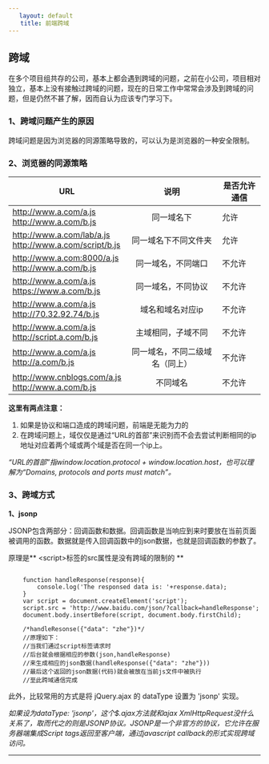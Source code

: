 ```yaml
---
   layout: default
　　title: 前端跨域
---
```

## 跨域

在多个项目组共存的公司，基本上都会遇到跨域的问题，之前在小公司，项目相对独立，基本上没有接触过跨域的问题，现在的日常工作中常常会涉及到跨域的问题，但是仍然不甚了解，因而自认为应该专门学习下。

### 1、跨域问题产生的原因
跨域问题是因为浏览器的同源策略导致的，可以认为是浏览器的一种安全限制。

### 2、浏览器的同源策略

| URL           | 说明           | 是否允许通信  |
| ------------- |:-------------:| -----|
| http://www.a.com/a.js<br/>http://www.a.com/b.js | 同一域名下 | 允许 |
| http://www.a.com/lab/a.js<br/>http://www.a.com/script/b.js | 同一域名下不同文件夹 | 允许 |
| http://www.a.com:8000/a.js<br/>http://www.a.com/b.js | 同一域名，不同端口 | 不允许 |
| http://www.a.com/a.js<br/>https://www.a.com/b.js  |  同一域名，不同协议 | 不允许 |
| http://www.a.com/a.js<br/>http://70.32.92.74/b.js | 域名和域名对应ip | 不允许 |
| http://www.a.com/a.js<br/>http://script.a.com/b.js | 主域相同，子域不同 | 不允许 |
| http://www.a.com/a.js<br/>http://a.com/b.js | 同一域名，不同二级域名（同上）| 不允许 |
| http://www.cnblogs.com/a.js<br/>http://www.a.com/b.js | 不同域名 | 不允许 |

**这里有两点注意：**

1. 如果是协议和端口造成的跨域问题，前端是无能为力的
2. 在跨域问题上，域仅仅是通过“URL的首部”来识别而不会去尝试判断相同的ip地址对应着两个域或两个域是否在同一个ip上。

*“URL的首部”指window.location.protocol + window.location.host，也可以理解为“Domains, protocols and ports must match”。*

### 3、跨域方式

**1、jsonp**

JSONP包含两部分：回调函数和数据。回调函数是当响应到来时要放在当前页面被调用的函数。数据就是传入回调函数中的json数据，也就是回调函数的参数了。

原理是** \<script>标签的src属性是没有跨域的限制的 **

<pre><code class="JavaScript">
    function handleResponse(response){
        console.log('The responsed data is: '+response.data);
    }
    var script = document.createElement('script');
    script.src = 'http://www.baidu.com/json/?callback=handleResponse';
    document.body.insertBefore(script, document.body.firstChild);

    /*handleResonse({"data": "zhe"})*/
    //原理如下：
    //当我们通过script标签请求时
    //后台就会根据相应的参数(json,handleResponse)
    //来生成相应的json数据(handleResponse({"data": "zhe"}))
    //最后这个返回的json数据(代码)就会被放在当前js文件中被执行
    //至此跨域通信完成
</code></pre>

此外，比较常用的方式是将 jQuery.ajax 的 dataType 设置为 'jsonp' 实现。

*如果设为dataType: 'jsonp'，这个$.ajax方法就和ajax XmlHttpRequest没什么关系了，取而代之的则是JSONP协议。JSONP是一个非官方的协议，它允许在服务器端集成Script tags返回至客户端，通过javascript callback的形式实现跨域访问。*




___